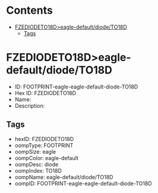 



Contents
========

* [FZEDIODETO18D>eagle-default/diode/TO18D](#fzediodeto18deagle-defaultdiodeto18d)
	* [Tags](#tags)

# FZEDIODETO18D>eagle-default/diode/TO18D

- ID: FOOTPRINT-eagle-eagle-default-diode-TO18D
- Hex ID: FZEDIODETO18D
- Name: 
- Description: 

## Tags

- hexID: FZEDIODETO18D
- oompType: FOOTPRINT
- oompSize: eagle
- oompColor: eagle-default
- oompDesc: diode
- oompIndex: TO18D
- oompName: eagle-default/diode/TO18D
- oompID: FOOTPRINT-eagle-eagle-default-diode-TO18D
